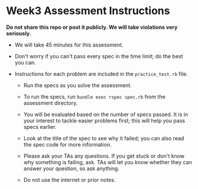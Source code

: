 # Week3 Assessment Instructions

**Do not share this repo or post it publicly. We will take violations very
seriously.**

- We will take 45 minutes for this assessment.

- Don't worry if you can't pass every spec in the time limit; do the best you
  can.

- Instructions for each problem are included in the `practice_test.rb` file.

  - Run the specs as you solve the assessment.

  - To run the specs, run `bundle exec rspec spec.rb` from the assessment
    directory.

  - You will be evaluated based on the number of specs passed. It is in your
    interest to tackle easier problems first; this will help you pass specs
    earlier.

  - Look at the title of the spec to see why it failed; you can also read the
    spec code for more information.

  - Please ask your TAs any questions. If you get stuck or don't know why
    something is failing, ask. TAs will let you know whether they can answer
    your question, so ask anything.

  - Do not use the internet or prior notes.
